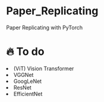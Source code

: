 # Paper_Replicating
Paper Replicating with PyTorch

<h1> 🔥 To do </h1>
<li> (ViT) Vision Transformer </li>
<li> VGGNet </li>
<li> GoogLeNet </li>
<li> ResNet </li>
<li> EfficientNet </li>
